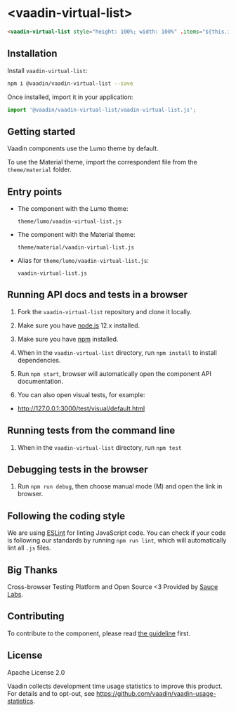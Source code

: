 # &lt;vaadin-virtual-list&gt;

```html
<vaadin-virtual-list style="height: 100%; width: 100%" .items="${this.items}"></vaadin-virtual-list>
```

## Installation

Install `vaadin-virtual-list`:

```sh
npm i @vaadin/vaadin-virtual-list --save
```

Once installed, import it in your application:

```js
import '@vaadin/vaadin-virtual-list/vaadin-virtual-list.js';
```

## Getting started

Vaadin components use the Lumo theme by default.

To use the Material theme, import the correspondent file from the `theme/material` folder.

## Entry points

- The component with the Lumo theme:

  `theme/lumo/vaadin-virtual-list.js`

- The component with the Material theme:

  `theme/material/vaadin-virtual-list.js`

- Alias for `theme/lumo/vaadin-virtual-list.js`:

  `vaadin-virtual-list.js`

## Running API docs and tests in a browser

1. Fork the `vaadin-virtual-list` repository and clone it locally.

1. Make sure you have [node.js](https://nodejs.org/) 12.x installed.

1. Make sure you have [npm](https://www.npmjs.com/) installed.

1. When in the `vaadin-virtual-list` directory, run `npm install` to install dependencies.

1. Run `npm start`, browser will automatically open the component API documentation.

1. You can also open visual tests, for example:

- http://127.0.0.1:3000/test/visual/default.html

## Running tests from the command line

1. When in the `vaadin-virtual-list` directory, run `npm test`

## Debugging tests in the browser

1. Run `npm run debug`, then choose manual mode (M) and open the link in browser.

## Following the coding style

We are using [ESLint](http://eslint.org/) for linting JavaScript code. You can check if your code is following our standards by running `npm run lint`, which will automatically lint all `.js` files.

## Big Thanks

Cross-browser Testing Platform and Open Source <3 Provided by [Sauce Labs](https://saucelabs.com).

## Contributing

To contribute to the component, please read [the guideline](https://github.com/vaadin/vaadin-core/blob/master/CONTRIBUTING.md) first.

## License

Apache License 2.0

Vaadin collects development time usage statistics to improve this product. For details and to opt-out, see https://github.com/vaadin/vaadin-usage-statistics.
